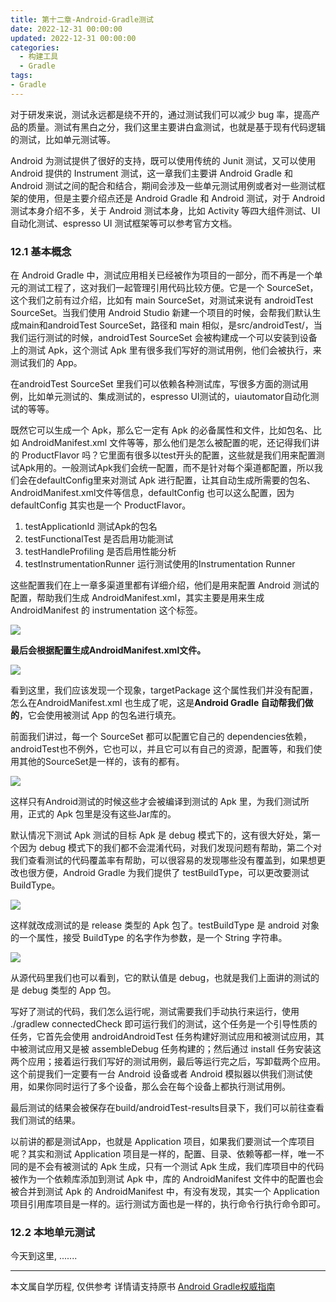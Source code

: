 ```yaml
---
title: 第十二章-Android-Gradle测试
date: 2022-12-31 00:00:00
updated: 2022-12-31 00:00:00
categories:
  - 构建工具
  - Gradle
tags:
- Gradle
---
```


对于研发来说，测试永远都是绕不开的，通过测试我们可以减少 bug 率，提高产品的质量。测试有黑白之分，我们这里主要讲白盒测试，也就是基于现有代码逻辑的测试，比如单元测试等。

Android 为测试提供了很好的支持，既可以使用传统的 Junit 测试，又可以使用 Android 提供的 Instrument 测试，这一章我们主要讲 Android Gradle 和 Android 测试之间的配合和结合，期间会涉及一些单元测试用例或者对一些测试框架的使用，但是主要介绍点还是 Android Gradle 和 Android 测试，对于 Android 测试本身介绍不多，关于 Android 测试本身，比如 Activity 等四大组件测试、UI 自动化测试、espresso UI 测试框架等可以参考官方文档。

### 12.1 基本概念

在 Android Gradle 中，测试应用相关已经被作为项目的一部分，而不再是一个单元的测试工程了，这对我们一起管理引用代码比较方便。它是一个 SourceSet，这个我们之前有过介绍，比如有 main SourceSet，对测试来说有 androidTest SourceSet。当我们使用 Android Studio 新建一个项目的时候，会帮我们默认生成main和androidTest SourceSet，路径和 main 相似，是src/androidTest/，当我们运行测试的时候，androidTest SourceSet 会被构建成一个可以安装到设备上的测试 Apk，这个测试 Apk 里有很多我们写好的测试用例，他们会被执行，来测试我们的 App。

<!-- more -->

在androidTest SourceSet 里我们可以依赖各种测试库，写很多方面的测试用例，比如单元测试的、集成测试的，espresso UI测试的，uiautomator自动化测试的等等。

既然它可以生成一个 Apk，那么它一定有 Apk 的必备属性和文件，比如包名、比如 AndroidManifest.xml 文件等等，那么他们是怎么被配置的呢，还记得我们讲的 ProductFlavor 吗？它里面有很多以test开头的配置，这些就是我们用来配置测试Apk用的。一般测试Apk我们会统一配置，而不是针对每个渠道都配置，所以我们会在defaultConfig里来对测试 Apk 进行配置，让其自动生成所需要的包名、AndroidManifest.xml文件等信息，defaultConfig 也可以这么配置，因为defaultConfig 其实也是一个 ProductFlavor。

1. testApplicationId 测试Apk的包名
2. testFunctionalTest 是否启用功能测试
3. testHandleProfiling 是否启用性能分析
4. testInstrumentationRunner 运行测试使用的Instrumentation Runner

这些配置我们在上一章多渠道里都有详细介绍，他们是用来配置 Android 测试的配置，帮助我们生成 AndroidManifest.xml，其实主要是用来生成 AndroidManifest 的 instrumentation 这个标签。

![](http://upload-images.jianshu.io/upload_images/1662509-23532f5b6a70f2d4.png?imageMogr2/auto-orient/strip%7CimageView2/2/w/1240)

**最后会根据配置生成AndroidManifest.xml文件。**

![](http://upload-images.jianshu.io/upload_images/1662509-ffa5f8d9bb73eb12.png?imageMogr2/auto-orient/strip%7CimageView2/2/w/1240)

看到这里，我们应该发现一个现象，targetPackage 这个属性我们并没有配置，怎么在AndroidManifest.xml 也生成了呢，这是**Android Gradle 自动帮我们做的**，它会使用被测试 App 的包名进行填充。

前面我们讲过，每一个 SourceSet 都可以配置它自己的 dependencies依赖，androidTest也不例外，它也可以，并且它可以有自己的资源，配置等，和我们使用其他的SourceSet是一样的，该有的都有。

![](http://upload-images.jianshu.io/upload_images/1662509-0580915f6a575f90.png?imageMogr2/auto-orient/strip%7CimageView2/2/w/1240)

这样只有Android测试的时候这些才会被编译到测试的 Apk 里，为我们测试所用，正式的 Apk 包里是没有这些Jar库的。

默认情况下测试 Apk 测试的目标 Apk 是 debug 模式下的，这有很大好处，第一个因为 debug 模式下的我们都不会混淆代码，对我们发现问题有帮助，第二个对我们查看测试的代码覆盖率有帮助，可以很容易的发现哪些没有覆盖到，如果想更改也很方便，Android Gradle 为我们提供了 testBuildType，可以更改要测试BuildType。

![](http://upload-images.jianshu.io/upload_images/1662509-ebe7b93068150e11.png?imageMogr2/auto-orient/strip%7CimageView2/2/w/1240)

这样就改成测试的是 release 类型的 Apk 包了。testBuildType 是 android 对象的一个属性，接受 BuildType 的名字作为参数，是一个 String 字符串。

![](http://upload-images.jianshu.io/upload_images/1662509-91fae7faf6dc8cb2.png?imageMogr2/auto-orient/strip%7CimageView2/2/w/1240)

从源代码里我们也可以看到，它的默认值是 debug，也就是我们上面讲的测试的是 debug 类型的 App 包。

写好了测试的代码，我们怎么运行呢，测试需要我们手动执行来运行，使用 ./gradlew connectedCheck 即可运行我们的测试，这个任务是一个引导性质的任务，它首先会使用 androidAndroidTest 任务构建好测试应用和被测试应用，其中被测试应用又是被 assembleDebug 任务构建的；然后通过 install 任务安装这两个应用；接着运行我们写好的测试用例，最后等运行完之后，写卸载两个应用。这个前提我们一定要有一台 Android 设备或者 Android 模拟器以供我们测试使用，如果你同时运行了多个设备，那么会在每个设备上都执行测试用例。

最后测试的结果会被保存在build/androidTest-results目录下，我们可以前往查看我们测试的结果。

以前讲的都是测试App，也就是 Application 项目，如果我们要测试一个库项目呢？其实和测试 Application 项目是一样的，配置、目录、依赖等都一样，唯一不同的是不会有被测试的 Apk 生成，只有一个测试 Apk 生成，我们库项目中的代码被作为一个依赖库添加到测试 Apk 中，库的 AndroidManifest 文件中的配置也会被合并到测试 Apk 的 AndroidManifest 中，有没有发现，其实一个 Application 项目引用库项目是一样的。运行测试方面也是一样的，执行命令行执行命令即可。

### 12.2 本地单元测试

今天到这里, .......

---
本文属自学历程, 仅供参考
详情请支持原书 [Android Gradle权威指南](https://yuedu.baidu.com/ebook/14a722970740be1e640e9a3e)
